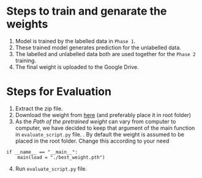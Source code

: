 # Steps to train and genarate the weights
1. Model is trained by the labelled data in `Phase 1`.
2. These trained model generates prediction for the unlabelled data.
3. The labelled and unlabelled data both are used together for the `Phase 2` training.
4. The final weight is uploaded to the Google Drive.

# Steps for Evaluation
1. Extract the zip file.
2. Download the weight from [here](https://drive.google.com/drive/folders/1i4qCqvSRt-TNNSwHjULB3SgS2kVrJTMP?usp=sharing) (and preferably place it in root folder)
3. As the *Path of the pretrained weight* can vary from computer to computer,  we have decided to keep that argument of the main function in `evaluate_script.py` file. . By default the weight  is assumed to be placed in the root folder. Change this according to your need 

```
if __name__ == "__main__":
    main(load = "./best_weight.pth")
```

4. Run `evaluate_script.py` file. 

